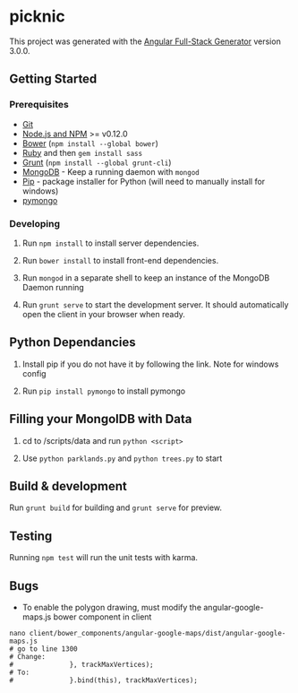 # picknic

This project was generated with the [Angular Full-Stack Generator](https://github.com/DaftMonk/generator-angular-fullstack) version 3.0.0.

## Getting Started

### Prerequisites

- [Git](https://git-scm.com/)
- [Node.js and NPM](nodejs.org) >= v0.12.0
- [Bower](bower.io) (`npm install --global bower`)
- [Ruby](https://www.ruby-lang.org) and then `gem install sass`
- [Grunt](http://gruntjs.com/) (`npm install --global grunt-cli`)
- [MongoDB](https://www.mongodb.org/) - Keep a running daemon with `mongod`
- [Pip](https://pip.pypa.io/en/stable/installing/) - package installer for Python (will need to manually install for windows)
- [pymongo](https://docs.mongodb.org/getting-started/python/client/)

### Developing

1. Run `npm install` to install server dependencies.

2. Run `bower install` to install front-end dependencies.

3. Run `mongod` in a separate shell to keep an instance of the MongoDB Daemon running

4. Run `grunt serve` to start the development server. It should automatically open the client in your browser when ready.

## Python Dependancies
1. Install pip if you do not have it by following the link. Note for windows config

2. Run `pip install pymongo` to install pymongo

## Filling your MongolDB with Data

1. cd to <Project Path>/scripts/data and run `python <script>`

2. Use `python parklands.py` and `python trees.py` to start


## Build & development

Run `grunt build` for building and `grunt serve` for preview.

## Testing

Running `npm test` will run the unit tests with karma.


## Bugs

* To enable the polygon drawing, must modify the angular-google-maps.js bower component in client
```
nano client/bower_components/angular-google-maps/dist/angular-google-maps.js
# go to line 1300
# Change:
#              }, trackMaxVertices);
# To:
#              }.bind(this), trackMaxVertices);
```
